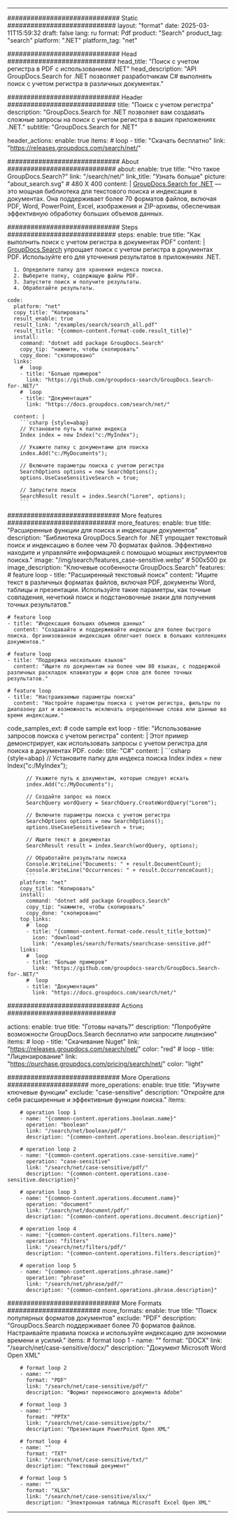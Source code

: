 
---
############################# Static ############################
layout: "format"
date:  2025-03-11T15:59:32
draft: false
lang: ru
format: Pdf
product: "Search"
product_tag: "search"
platform: ".NET"
platform_tag: "net"

############################# Head ############################
head_title: "Поиск с учетом регистра в PDF с использованием .NET"
head_description: "API GroupDocs.Search for .NET позволяет разработчикам C# выполнять поиск с учетом регистра в различных документах."

############################# Header ############################
title: "Поиск с учетом регистра" 
description: "GroupDocs.Search for .NET позволяет вам создавать сложные запросы на поиск с учетом регистра в ваших приложениях .NET."
subtitle: "GroupDocs.Search for .NET" 

header_actions:
  enable: true
  items:
    #  loop
    - title: "Скачать бесплатно"
      link: "https://releases.groupdocs.com/search/net/"
      
############################# About ############################
about:
    enable: true
    title: "Что такое GroupDocs.Search?"
    link: "/search/net/"
    link_title: "Узнать больше"
    picture: "about_search.svg" # 480 X 400
    content: |
       [GroupDocs.Search for .NET](/search/net/) — это мощная библиотека для текстового поиска и индексации в документах. Она поддерживает более 70 форматов файлов, включая PDF, Word, PowerPoint, Excel, изображения и ZIP-архивы, обеспечивая эффективную обработку больших объемов данных.

############################# Steps ############################
steps:
    enable: true
    title: "Как выполнить поиск с учетом регистра в документах PDF"
    content: |
      [GroupDocs.Search](/search/net/) упрощает поиск с учетом регистра в документах PDF. Используйте его для уточнения результатов в приложениях .NET.
      
      1. Определите папку для хранения индекса поиска.
      2. Выберите папку, содержащую файлы PDF.
      3. Запустите поиск и получите результаты.
      4. Обработайте результаты.
   
    code:
      platform: "net"
      copy_title: "Копировать"
      result_enable: true
      result_link: "/examples/search/search_all.pdf"
      result_title: "{common-content.format-code.result_title}"
      install:
        command: "dotnet add package GroupDocs.Search"
        copy_tip: "нажмите, чтобы скопировать"
        copy_done: "скопировано"
      links:
        #  loop
        - title: "Больше примеров"
          link: "https://github.com/groupdocs-search/GroupDocs.Search-for-.NET/"
        #  loop
        - title: "Документация"
          link: "https://docs.groupdocs.com/search/net/"
          
      content: |
        ```csharp {style=abap}
        // Установите путь к папке индекса
        Index index = new Index("c:/MyIndex");

        // Укажите папку с документами для поиска
        index.Add("c:/MyDocuments");

        // Включите параметры поиска с учетом регистра
        SearchOptions options = new SearchOptions();
        options.UseCaseSensitiveSearch = true;

        // Запустите поиск
        SearchResult result = index.Search("Lorem", options);
        ```            

############################# More features ############################
more_features:
  enable: true
  title: "Расширенные функции для поиска и индексации документов"
  description: "Библиотека GroupDocs.Search for .NET упрощает текстовый поиск и индексацию в более чем 70 форматах файлов. Эффективно находите и управляйте информацией с помощью мощных инструментов поиска."
  image: "/img/search/features_case-sensitive.webp" # 500x500 px
  image_description: "Ключевые особенности GroupDocs.Search"
  features:
    # feature loop
    - title: "Расширенный текстовый поиск"
      content: "Ищите текст в различных форматах файлов, включая PDF, документы Word, таблицы и презентации. Используйте такие параметры, как точные совпадения, нечеткий поиск и подстановочные знаки для получения точных результатов."

    # feature loop
    - title: "Индексация больших объемов данных"
      content: "Создавайте и поддерживайте индексы для более быстрого поиска. Организованная индексация облегчает поиск в больших коллекциях документов."

    # feature loop
    - title: "Поддержка нескольких языков"
      content: "Ищите по документам на более чем 80 языках, с поддержкой различных раскладок клавиатуры и форм слов для более точных результатов."

    # feature loop
    - title: "Настраиваемые параметры поиска"
      content: "Настройте параметры поиска с учетом регистра, фильтры по диапазону дат и возможность исключать определенные слова или данные во время индексации."
      
  code_samples_ext:
    # code sample ext loop
    - title: "Использование запросов поиска с учетом регистра"
      content: |
        Этот пример демонстрирует, как использовать запросы с учетом регистра для поиска в документах PDF.
      code:
        title: "C#"
        content: |
          ```csharp {style=abap}
          // Установите папку для индекса поиска
          Index index = new Index("c:/MyIndex");
              
          // Укажите путь к документам, которые следует искать
          index.Add("c:/MyDocuments");

          // Создайте запрос на поиск
          SearchQuery wordQuery = SearchQuery.CreateWordQuery("Lorem");

          // Включите параметры поиска с учетом регистра
          SearchOptions options = new SearchOptions();
          options.UseCaseSensitiveSearch = true;

          // Ищите текст в документах
          SearchResult result = index.Search(wordQuery, options);
          
          // Обработайте результаты поиска
          Console.WriteLine("Documents: " + result.DocumentCount);
          Console.WriteLine("Occurrences: " + result.OccurrenceCount);
          ```
        platform: "net"
        copy_title: "Копировать"
        install:
          command: "dotnet add package GroupDocs.Search"
          copy_tip: "нажмите, чтобы скопировать"
          copy_done: "скопировано"
        top_links:
          #  loop
          - title: "{common-content.format-code.result_title_bottom}"
            icon: "download"
            link: "/examples/search/formats/searchcase-sensitive.pdf"
        links:
          #  loop
          - title: "Больше примеров"
            link: "https://github.com/groupdocs-search/GroupDocs.Search-for-.NET/"
          #  loop
          - title: "Документация"
            link: "https://docs.groupdocs.com/search/net/"
            

            


############################# Actions ############################

actions:
  enable: true
  title: "Готовы начать?"
  description: "Попробуйте возможности GroupDocs.Search бесплатно или запросите лицензию"
  items:
    #  loop
    - title: "Скачивание Nuget"
      link: "https://releases.groupdocs.com/search/net/"
      color: "red"
        #  loop
    - title: "Лицензирование"
      link: "https://purchase.groupdocs.com/pricing/search/net/"
      color: "light"


############################# More Operations #####################
more_operations:
    enable: true
    title: "Изучите ключевые функции"
    exclude: "case-sensitive"
    description: "Откройте для себя расширенные и эффективные функции поиска."
    items: 
          
        # operation loop 1
        - name: "{common-content.operations.boolean.name}"
          operation: "boolean"
          link: "/search/net/boolean/pdf/"
          description: "{common-content.operations.boolean.description}"

        # operation loop 2
        - name: "{common-content.operations.case-sensitive.name}"
          operation: "case-sensitive"
          link: "/search/net/case-sensitive/pdf/"
          description: "{common-content.operations.case-sensitive.description}"

        # operation loop 3
        - name: "{common-content.operations.document.name}"
          operation: "document"
          link: "/search/net/document/pdf/"
          description: "{common-content.operations.document.description}"

        # operation loop 4
        - name: "{common-content.operations.filters.name}"
          operation: "filters"
          link: "/search/net/filters/pdf/"
          description: "{common-content.operations.filters.description}"

        # operation loop 5
        - name: "{common-content.operations.phrase.name}"
          operation: "phrase"
          link: "/search/net/phrase/pdf/"
          description: "{common-content.operations.phrase.description}"
          
        
          
############################# More Formats ########################
more_formats:
    enable: true
    title: "Поиск популярных форматов документов"
    exclude: "PDF"
    description: "GroupDocs.Search поддерживает более 70 форматов файлов. Настраивайте правила поиска и используйте индексацию для экономии времени и усилий."
    items: 
        # format loop 1
        - name: ""
          format: "DOCX"
          link: "/search/net/case-sensitive/docx/"
          description: "Документ Microsoft Word Open XML"
          
        # format loop 2
        - name: ""
          format: "PDF"
          link: "/search/net/case-sensitive/pdf/"
          description: "Формат переносимого документа Adobe"
          
        # format loop 3
        - name: ""
          format: "PPTX"
          link: "/search/net/case-sensitive/pptx/"
          description: "Презентация PowerPoint Open XML"

        # format loop 4
        - name: ""
          format: "TXT"
          link: "/search/net/case-sensitive/txt/"
          description: "Текстовый документ"
          
        # format loop 5
        - name: ""
          format: "XLSX"
          link: "/search/net/case-sensitive/xlsx/"
          description: "Электронная таблица Microsoft Excel Open XML"
  

---